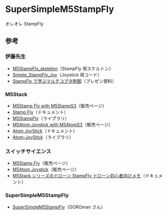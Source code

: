 # SuperSimpleM5StampFly

オレオレ StampFly

## 参考

### 伊藤先生

- [M5StampFly_skeleton](https://github.com/M5Fly-kanazawa/M5StampFly_skeleton)（StampFly 用スケルトン）
- [Simple_StampFly_Joy](https://github.com/M5Fly-kanazawa/Simple_StampFly_Joy)（Joystick 用コード）
- [StampFly で学ぶマルチコプタ制御](https://www.docswell.com/s/Kouhei_Ito/K38V1P-2024-02-10-094123)（プレゼン資料）

### M5Stack

- [M5Stamp Fly with M5StampS3](https://shop.m5stack.com/products/m5stamp-fly-with-m5stamps3)（販売ページ）
- [Stamp Fly](https://docs.m5stack.com/en/app/Stamp%20Fly)（ドキュメント）
- [M5StampFly](https://github.com/m5stack/M5StampFly)（ライブラリ）
- [M5Atom Joystick with M5AtomS3](https://shop.m5stack.com/products/atom-joystick-with-m5atoms3)（販売ページ）
- [Atom JoyStick](https://docs.m5stack.com/en/app/Atom%20JoyStick)（ドキュメント）
- [Atom-JoyStick](https://github.com/m5stack/Atom-JoyStick)（ライブラリ）

### スイッチサイエンス

- [M5Stamp Fly](https://ssci.to/9818)（販売ページ）
- [M5Atom Joystick](https://ssci.to/9819)（販売ページ）
- [M5Stack シリーズのドローン StampFly ドローン初心者向けメモ](https://www.switch-science.com/blogs/magazine/stampfly-tips)（ドキュメント）

### SuperSimpleM5StampFly

- [SuperSimpleM5StampFly](https://github.com/GOROman/SuperSimpleM5StampFly)（GOROman さん）
